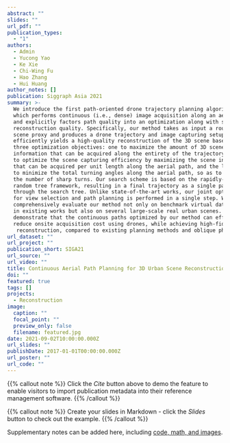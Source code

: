 ```yaml
---
abstract: ""
slides: ""
url_pdf: ""
publication_types:
  - "1"
authors:
  - Admin
  - Yucong Yao
  - Ke Xie
  - Chi-Wing Fu
  - Hao Zhang
  - Hui Huang
author_notes: []
publication: Siggraph Asia 2021
summary: >-
  We introduce the first path-oriented drone trajectory planning algorithm,
  which performs continuous (i.e., dense) image acquisition along an aerial path
  and explicitly factors path quality into an optimization along with scene
  reconstruction quality. Specifically, our method takes as input a rough 3D
  scene proxy and produces a drone trajectory and image capturing setup, which
  efficiently yields a high-quality reconstruction of the 3D scene based on
  three optimization objectives: one to maximize the amount of 3D scene
  information that can be acquired along the entirety of the trajectory, another
  to optimize the scene capturing efficiency by maximizing the scene information
  that can be acquired per unit length along the aerial path, and the last one
  to minimize the total turning angles along the aerial path, so as to reduce
  the number of sharp turns. Our search scheme is based on the rapidly-exploring
  random tree framework, resulting in a final trajectory as a single path
  through the search tree. Unlike state-of-the-art works, our joint optimization
  for view selection and path planning is performed in a single step. We
  comprehensively evaluate our method not only on benchmark virtual datasets as
  in existing works but also on several large-scale real urban scenes. We
  demonstrate that the continuous paths optimized by our method can effectively
  reduce onsite acquisition cost using drones, while achieving high-fidelity 3D 
   reconstruction, compared to existing planning methods and oblique photography, a mature and popular industry solution.
url_dataset: ""
url_project: ""
publication_short: SIGA21
url_source: ""
url_video: ""
title: Continuous Aerial Path Planning for 3D Urban Scene Reconstruction
doi: ""
featured: true
tags: []
projects:
  - Reconstruction
image:
  caption: ""
  focal_point: ""
  preview_only: false
  filename: featured.jpg
date: 2021-09-02T10:00:00.000Z
url_slides: ""
publishDate: 2017-01-01T00:00:00.000Z
url_poster: ""
url_code: ""
---
```


{{% callout note %}}
Click the *Cite* button above to demo the feature to enable visitors to import publication metadata into their reference management software.
{{% /callout %}}

{{% callout note %}}
Create your slides in Markdown - click the *Slides* button to check out the example.
{{% /callout %}}

Supplementary notes can be added here, including [code, math, and images](https://wowchemy.com/docs/writing-markdown-latex/).
